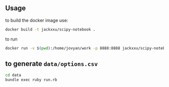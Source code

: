 ## Usage

to build the docker image use:

```bash
docker build -t jackxxu/scipy-notebook .
```

to run

```bash
docker run -v $(pwd):/home/jovyan/work -p 8888:8888 jackxxu/scipy-notebook
```

## to generate `data/options.csv`

```bash
cd data
bundle exec ruby run.rb
```

